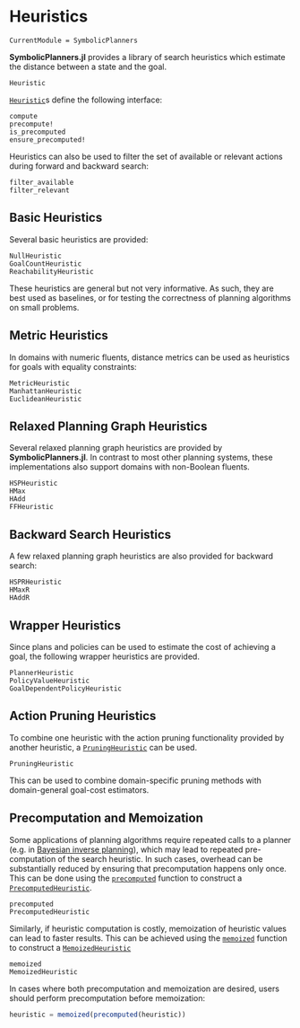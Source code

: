 # Heuristics

```@meta
CurrentModule = SymbolicPlanners
```

**SymbolicPlanners.jl** provides a library of search heuristics which estimate
the distance between a state and the goal.

```@docs
Heuristic
```

[`Heuristic`](@ref)s define the following interface:

```@docs
compute
precompute!
is_precomputed
ensure_precomputed!
```

Heuristics can also be used to filter the set of available or relevant actions
during forward and backward search:

```@docs
filter_available
filter_relevant
```

## Basic Heuristics

Several basic heuristics are provided:

```@docs
NullHeuristic
GoalCountHeuristic
ReachabilityHeuristic
```

These heuristics are general but not very informative. As such, they are best
used as baselines, or for testing the correctness of planning algorithms on
small problems.

## Metric Heuristics

In domains with numeric fluents, distance metrics can be used as heuristics
for goals with equality constraints:

```@docs
MetricHeuristic
ManhattanHeuristic
EuclideanHeuristic
```

## Relaxed Planning Graph Heuristics

Several relaxed planning graph heuristics are provided by **SymbolicPlanners.jl**.
In contrast to most other planning systems, these implementations also support 
domains with non-Boolean fluents.

```@docs
HSPHeuristic
HMax
HAdd
FFHeuristic
```

## Backward Search Heuristics

A few relaxed planning graph heuristics are also provided for backward search:

```@docs
HSPRHeuristic
HMaxR
HAddR
```

## Wrapper Heuristics

Since plans and policies can be used to estimate the cost of achieving a goal, 
the following wrapper heuristics are provided.

```@docs
PlannerHeuristic
PolicyValueHeuristic
GoalDependentPolicyHeuristic
```

## Action Pruning Heuristics

To combine one heuristic with the action pruning functionality provided by
another heuristic, a [`PruningHeuristic`](@ref) can be used.

```@docs
PruningHeuristic
```

This can be used to combine domain-specific pruning methods with domain-general
goal-cost estimators.

## Precomputation and Memoization

Some applications of planning algorithms require repeated calls to a planner
(e.g. in [Bayesian inverse planning](https://dl.acm.org/doi/abs/10.5555/3495724.3497338)),
which may lead to repeated pre-computation of the search heuristic. In such
cases, overhead can be substantially reduced by ensuring that precomputation
happens only once. This can be done using the [`precomputed`](@ref)
function to construct a [`PrecomputedHeuristic`](@ref).

```@docs
precomputed
PrecomputedHeuristic
```

Similarly, if heuristic computation is costly, memoization of heuristic values
can lead to faster results. This can be achieved using the [`memoized`](@ref)
function to construct a [`MemoizedHeuristic`](@ref)

```@docs
memoized
MemoizedHeuristic
```

In cases where both precomputation and memoization are desired, users should
perform precomputation before memoization:

```julia
heuristic = memoized(precomputed(heuristic))
```

